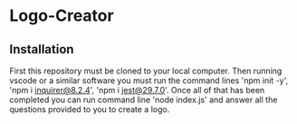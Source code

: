 # Logo-Creator

## Installation

First this repository must be cloned to your local computer. Then running vscode or a similar software you must run the command lines 'npm init -y', 'npm i inquirer@8.2.4', 'npm i jest@29.7.0'. Once all of that has been completed you can run command line 'node index.js' and answer all the questions provided to you to create a logo.
